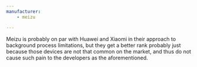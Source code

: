 ```yaml
---
manufacturer: 
    - meizu

---
```


Meizu is probably on par with Huawei and Xiaomi in their approach to background process limitations, but they get a better rank probably just because those devices are not that common on the market, and thus do not cause such pain to the developers as the aforementioned.
